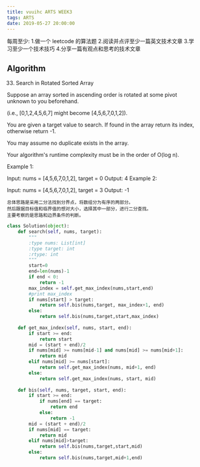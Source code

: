 ```yaml
---
title: vuuihc ARTS WEEK3
tags: ARTS
date: 2019-05-27 20:00:00
---
```

每周至少:
1.做一个 leetcode 的算法题
2.阅读并点评至少一篇英文技术文章
3.学习至少一个技术技巧
4.分享一篇有观点和思考的技术文章
<!--more-->
## Algorithm
33. Search in Rotated Sorted Array

Suppose an array sorted in ascending order is rotated at some pivot unknown to you beforehand.

(i.e., [0,1,2,4,5,6,7] might become [4,5,6,7,0,1,2]).

You are given a target value to search. If found in the array return its index, otherwise return -1.

You may assume no duplicate exists in the array.

Your algorithm's runtime complexity must be in the order of O(log n).

Example 1:

Input: nums = [4,5,6,7,0,1,2], target = 0
Output: 4
Example 2:

Input: nums = [4,5,6,7,0,1,2], target = 3
Output: -1
```
总体思路是采用二分法找到分界点，将数组分为有序的两部分。
然后跟据目标值和临界值的想对大小，选择其中一部分，进行二分查找。
主要考察的是思路和边界条件的判断。
```

``` python
class Solution(object):
    def search(self, nums, target):
        """
        :type nums: List[int]
        :type target: int
        :rtype: int
        """
        start=0
        end=len(nums)-1
        if end < 0:
            return -1
        max_index = self.get_max_index(nums,start,end)
        #print max_index
        if nums[start] > target:
            return self.bis(nums,target, max_index+1, end)
        else:
            return self.bis(nums,target,start,max_index)
        
    def get_max_index(self, nums, start, end):
        if start >= end:
            return start
        mid = (start + end)/2
        if nums[mid] >= nums[mid-1] and nums[mid] >= nums[mid+1]:
            return mid
        elif nums[mid] >= nums[start]:
            return self.get_max_index(nums, mid+1, end)
        else:
            return self.get_max_index(nums, start, mid)
        
    def bis(self, nums, target, start, end):
        if start >= end:
            if nums[end] == target:
                return end
            else:
                return -1
        mid = (start + end)/2
        if nums[mid] == target:
            return mid
        elif nums[mid]>target:
            return self.bis(nums,target,start,mid)
        else:
            return self.bis(nums,target,mid+1,end)
        
```
